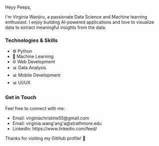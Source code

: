 <!DOCTYPE html>
<html>
<head>

</head>

<body>


<!-- About Me -->
<p>Heyy Peeps,
    
I'm Virginia Wanjiru, a passionate Data Science and Machine learning enthusiast. I enjoy building AI-powered applications and love to visualize data to extract meaningful insights from the data.</p>

<!-- Technologies & Skills -->
<h3>Technologies & Skills</h3>
<ul>
    <li>⚙️ Python</li>
    <li>🤖 Machine Learning</li>
    <li>🌐 Web Development</li>
    <li>📊 Data Analysis</li>
    <li>📊 Mobile Development</li>
    <li>📊 UI/UX</li>
</ul>


<!-- Get in Touch -->
<h3>Get in Touch</h3>
<p>Feel free to connect with me:</p>
<ul>
    <li>Email: virginiachristine55@gmail.com</li>
    <li>Email: virginia.wang'ang'a@strathmore.edu</li>
    <li>LinkedIn: https://www.linkedin.com/feed/ </li>

</ul>

<!-- Footer -->
<footer>
    <p>Thanks for visiting my GitHub profile! 🎉</p>
</footer>

</body>
</html>
